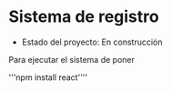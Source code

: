 <h1>Sistema de registro</h1>

- Estado del proyecto: En construcción

Para ejecutar el sistema de poner

'''npm install react''''
